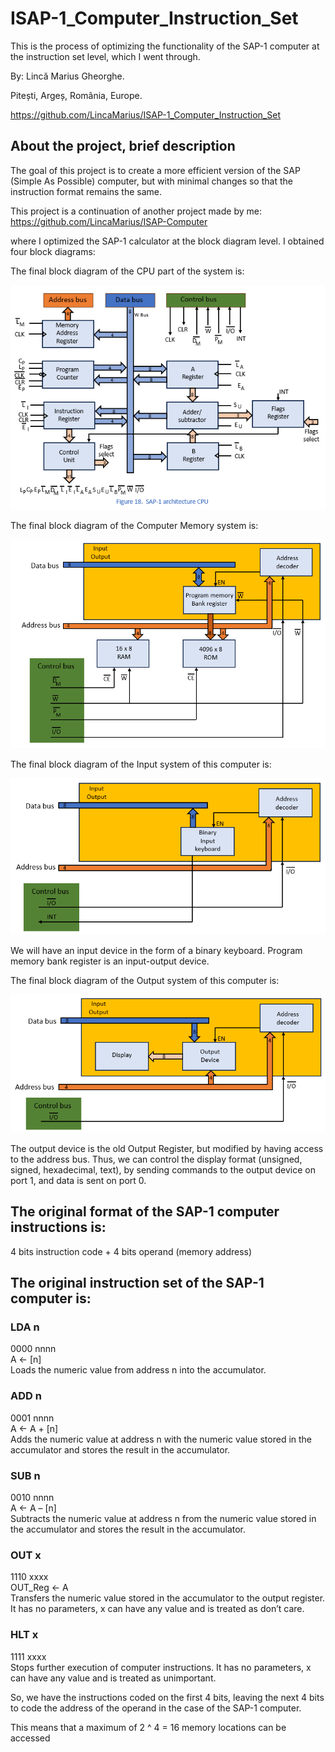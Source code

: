 # ISAP-1_Computer_Instruction_Set

This is the process of optimizing the functionality of the SAP-1 computer at the instruction set level, which I went through.

By: Lincă Marius Gheorghe.

Pitești, Argeș, România, Europe.

https://github.com/LincaMarius/ISAP-1_Computer_Instruction_Set

## About the project, brief description

The goal of this project is to create a more efficient version of the SAP (Simple As Possible) computer, but with minimal changes so that the instruction format remains the same.

This project is a continuation of another project made by me:\
https://github.com/LincaMarius/ISAP-Computer

where I optimized the SAP-1 calculator at the block diagram level.
I obtained four block diagrams:

The final block diagram of the CPU part of the system is: 

![ Figure 1 ](/Pictures/Figure1.png)

The final block diagram of the Computer Memory system is:

![ Figure 2 ](/Pictures/Figure2.png)

The final block diagram of the Input system of this computer is:

![ Figure 3 ](/Pictures/Figure3.png)

We will have an input device in the form of a binary keyboard.
Program memory bank register is an input-output device.

The final block diagram of the Output system of this computer is:

![ Figure 4 ](/Pictures/Figure4.png)

The output device is the old Output Register, but modified by having access to the address bus.
Thus, we can control the display format (unsigned, signed, hexadecimal, text), by sending commands to the output device on port 1, and data is sent on port 0.

## The original format of the SAP-1 computer instructions is:

4 bits instruction code + 4 bits operand (memory address)

## The original instruction set of the SAP-1 computer is:

### LDA n 
0000 nnnn\
A ← [n]\
Loads the numeric value from address n into the accumulator.

### ADD n 
0001 nnnn\
A ← A + [n]\
Adds the numeric value at address n with the numeric value stored in the accumulator and stores the result in the accumulator.

### SUB n 
0010 nnnn\
A ← A – [n]\
Subtracts the numeric value at address n from the numeric value stored in the accumulator and stores the result in the accumulator.

### OUT x 
1110 xxxx\
OUT_Reg ← A\
Transfers the numeric value stored in the accumulator to the output register. It has no parameters, x can have any value and is treated as don’t care.

### HLT x 
1111 xxxx\
Stops further execution of computer instructions. It has no parameters, x can have any value and is treated as unimportant.

So, we have the instructions coded on the first 4 bits, leaving the next 4 bits to code the address of the operand in the case of the SAP-1 computer.

This means that a maximum of 2 ^ 4 = 16 memory locations can be accessed






